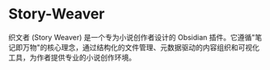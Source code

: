 # Story-Weaver
织文者 (Story Weaver) 是一个专为小说创作者设计的 Obsidian 插件。它遵循"笔记即万物"的核心理念，通过结构化的文件管理、元数据驱动的内容组织和可视化工具，为作者提供专业的小说创作环境。
